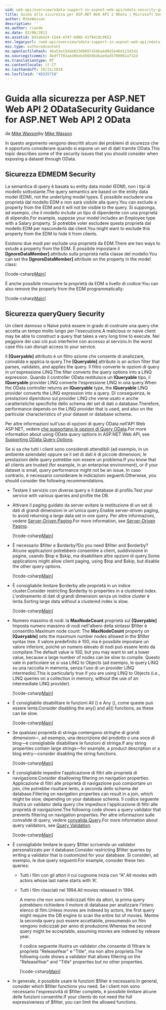 ```yaml
---
uid: web-api/overview/odata-support-in-aspnet-web-api/odata-security-guidance
title: Guida alla sicurezza per ASP.NET Web API 2 OData | Microsoft Docs
author: MikeWasson
description: ''
ms.author: riande
ms.date: 02/06/2013
ms.assetid: b91e6424-1544-4747-bd0b-d1f8418c9653
msc.legacyurl: /web-api/overview/odata-support-in-aspnet-web-api/odata-security-guidance
msc.type: authoredcontent
ms.openlocfilehash: 4ba53e15dab83368097a58ba4d0d2e46d113d1d2
ms.sourcegitcommit: 4bdf7703aed86ebd56b9b4bae9ad5700002af32d
ms.translationtype: MT
ms.contentlocale: it-IT
ms.lasthandoff: 10/15/2018
ms.locfileid: "49325718"
---
```

<a name="security-guidance-for-aspnet-web-api-2-odata"></a><span data-ttu-id="1bb42-102">Guida alla sicurezza per ASP.NET Web API 2 OData</span><span class="sxs-lookup"><span data-stu-id="1bb42-102">Security Guidance for ASP.NET Web API 2 OData</span></span>
====================
<span data-ttu-id="1bb42-103">da [Mike Wasson](https://github.com/MikeWasson)</span><span class="sxs-lookup"><span data-stu-id="1bb42-103">by [Mike Wasson](https://github.com/MikeWasson)</span></span>

<span data-ttu-id="1bb42-104">In questo argomento vengono descritti alcuni dei problemi di sicurezza che è opportuno considerare quando si espone un set di dati tramite OData.</span><span class="sxs-lookup"><span data-stu-id="1bb42-104">This topic describes some of the security issues that you should consider when exposing a dataset through OData.</span></span>

## <a name="edm-security"></a><span data-ttu-id="1bb42-105">Sicurezza EDM</span><span class="sxs-lookup"><span data-stu-id="1bb42-105">EDM Security</span></span>

<span data-ttu-id="1bb42-106">La semantica di query è basata su entity data model (EDM), non i tipi di modello sottostante.</span><span class="sxs-lookup"><span data-stu-id="1bb42-106">The query semantics are based on the entity data model (EDM), not the underlying model types.</span></span> <span data-ttu-id="1bb42-107">È possibile escludere una proprietà dal modello EDM e non sarà visibile alla query.</span><span class="sxs-lookup"><span data-stu-id="1bb42-107">You can exclude a property from the EDM and it will not be visible to the query.</span></span> <span data-ttu-id="1bb42-108">Si supponga, ad esempio, che il modello include un tipo di dipendente con una proprietà di stipendio.</span><span class="sxs-lookup"><span data-stu-id="1bb42-108">For example, suppose your model includes an Employee type with a Salary property.</span></span> <span data-ttu-id="1bb42-109">Si potrebbe voler escludere questa proprietà dal modello EDM per nasconderlo dai client.</span><span class="sxs-lookup"><span data-stu-id="1bb42-109">You might want to exclude this property from the EDM to hide it from clients.</span></span>

<span data-ttu-id="1bb42-110">Esistono due modi per esclude una proprietà da EDM.</span><span class="sxs-lookup"><span data-stu-id="1bb42-110">There are two ways to exlude a property from the EDM.</span></span> <span data-ttu-id="1bb42-111">È possibile impostare il **[IgnoreDataMember]** attributo sulla proprietà nella classe del modello:</span><span class="sxs-lookup"><span data-stu-id="1bb42-111">You can set the **[IgnoreDataMember]** attribute on the property in the model class:</span></span>

[!code-csharp[Main](odata-security-guidance/samples/sample1.cs)]

<span data-ttu-id="1bb42-112">È anche possibile rimuovere la proprietà da EDM a livello di codice:</span><span class="sxs-lookup"><span data-stu-id="1bb42-112">You can also remove the property from the EDM programmatically:</span></span>

[!code-csharp[Main](odata-security-guidance/samples/sample2.cs)]

## <a name="query-security"></a><span data-ttu-id="1bb42-113">Sicurezza query</span><span class="sxs-lookup"><span data-stu-id="1bb42-113">Query Security</span></span>

<span data-ttu-id="1bb42-114">Un client dannoso o Naive potrà essere in grado di costruire una query che accetta un tempo molto lungo per l'esecuzione.</span><span class="sxs-lookup"><span data-stu-id="1bb42-114">A malicious or naive client may be able to construct a query that takes a very long time to execute.</span></span> <span data-ttu-id="1bb42-115">Nel peggiore dei casi ciò può interferire con accesso al servizio.</span><span class="sxs-lookup"><span data-stu-id="1bb42-115">In the worst case this can disrupt access to your service.</span></span>

<span data-ttu-id="1bb42-116">Il **[Queryable]** attributo è un filtro azione che consente di analizzare, convalida e applica la query.</span><span class="sxs-lookup"><span data-stu-id="1bb42-116">The **[Queryable]** attribute is an action filter that parses, validates, and applies the query.</span></span> <span data-ttu-id="1bb42-117">Il filtro converte le opzioni di query in un'espressione LINQ.</span><span class="sxs-lookup"><span data-stu-id="1bb42-117">The filter converts the query options into a LINQ expression.</span></span> <span data-ttu-id="1bb42-118">Quando il controller OData restituisce un **IQueryable** tipo, il **IQueryable** provider LINQ converte l'espressione LINQ in una query.</span><span class="sxs-lookup"><span data-stu-id="1bb42-118">When the OData controller returns an **IQueryable** type, the **IQueryable** LINQ provider converts the LINQ expression into a query.</span></span> <span data-ttu-id="1bb42-119">Di conseguenza, le prestazioni dipendono sul provider LINQ che viene usato e anche caratteristiche specifiche dello schema del set di dati o database.</span><span class="sxs-lookup"><span data-stu-id="1bb42-119">Therefore, performance depends on the LINQ provider that is used, and also on the particular characteristics of your dataset or database schema.</span></span>

<span data-ttu-id="1bb42-120">Per altre informazioni sull'uso di opzioni di query OData nell'API Web ASP.NET, vedere [che supportano le opzioni di Query OData](supporting-odata-query-options.md).</span><span class="sxs-lookup"><span data-stu-id="1bb42-120">For more information about using OData query options in ASP.NET Web API, see [Supporting OData Query Options](supporting-odata-query-options.md).</span></span>

<span data-ttu-id="1bb42-121">Se si sa che tutti i client sono considerati attendibili (ad esempio, in un ambiente aziendale) oppure se il set di dati è di piccole dimensioni, le prestazioni delle query potrebbe non essere un problema.</span><span class="sxs-lookup"><span data-stu-id="1bb42-121">If you know that all clients are trusted (for example, in an enterprise environment), or if your dataset is small, query performance might not be an issue.</span></span> <span data-ttu-id="1bb42-122">In caso contrario, è necessario considerare le indicazioni seguenti.</span><span class="sxs-lookup"><span data-stu-id="1bb42-122">Otherwise, you should consider the following recommendations.</span></span>

- <span data-ttu-id="1bb42-123">Testare il servizio con diverse query e il database di profilo.</span><span class="sxs-lookup"><span data-stu-id="1bb42-123">Test your service with various queries and profile the DB.</span></span>
- <span data-ttu-id="1bb42-124">Attivare il paging guidato da server evitare la restituzione di un set di dati di grandi dimensioni in un'unica query.</span><span class="sxs-lookup"><span data-stu-id="1bb42-124">Enable server-driven paging, to avoid returning a large data set in one query.</span></span> <span data-ttu-id="1bb42-125">Per altre informazioni, vedere [Server-Driven Paging](supporting-odata-query-options.md#server-paging).</span><span class="sxs-lookup"><span data-stu-id="1bb42-125">For more information, see [Server-Driven Paging](supporting-odata-query-options.md#server-paging).</span></span> 

    [!code-csharp[Main](odata-security-guidance/samples/sample3.cs)]
- <span data-ttu-id="1bb42-126">È necessario $filter e $orderby?</span><span class="sxs-lookup"><span data-stu-id="1bb42-126">Do you need $filter and $orderby?</span></span> <span data-ttu-id="1bb42-127">Alcune applicazioni potrebbero consentire a client, suddivisione in pagine, usando $top e $skip, ma disabilitare altre opzioni di query.</span><span class="sxs-lookup"><span data-stu-id="1bb42-127">Some applications might allow client paging, using $top and $skip, but disable the other query options.</span></span> 

    [!code-csharp[Main](odata-security-guidance/samples/sample4.cs)]
- <span data-ttu-id="1bb42-128">È consigliabile limitare $orderby alle proprietà in un indice cluster.</span><span class="sxs-lookup"><span data-stu-id="1bb42-128">Consider restricting $orderby to properties in a clustered index.</span></span> <span data-ttu-id="1bb42-129">L'ordinamento di dati di grandi dimensioni senza un indice cluster è lenta.</span><span class="sxs-lookup"><span data-stu-id="1bb42-129">Sorting large data without a clustered index is slow.</span></span> 

    [!code-csharp[Main](odata-security-guidance/samples/sample5.cs)]
- <span data-ttu-id="1bb42-130">Numero massimo di nodi: la **MaxNodeCount** proprietà sul **[Queryable]** Imposta numero massimo di nodi nell'albero della sintassi $filter è consentito.</span><span class="sxs-lookup"><span data-stu-id="1bb42-130">Maximum node count: The **MaxNodeCount** property on **[Queryable]** sets the maximum number nodes allowed in the $filter syntax tree.</span></span> <span data-ttu-id="1bb42-131">Il valore predefinito è 100, ma è possibile impostare un valore inferiore, poiché un numero elevato di nodi può essere lento da compilare.</span><span class="sxs-lookup"><span data-stu-id="1bb42-131">The default value is 100, but you may want to set a lower value, because a large number of nodes can be slow to compile.</span></span> <span data-ttu-id="1bb42-132">Questo vale in particolare se si usa LINQ to Objects (ad esempio, le query LINQ su una raccolta in memoria, senza l'uso di un provider LINQ intermedio).</span><span class="sxs-lookup"><span data-stu-id="1bb42-132">This is particularly true if you are using LINQ to Objects (i.e., LINQ queries on a collection in memory, without the use of an intermediate LINQ provider).</span></span> 

    [!code-csharp[Main](odata-security-guidance/samples/sample6.cs)]
- <span data-ttu-id="1bb42-133">È consigliabile disabilitare le funzioni All () e Any (), come queste può essere lenta.</span><span class="sxs-lookup"><span data-stu-id="1bb42-133">Consider disabling the any() and all() functions, as these can be slow.</span></span> 

    [!code-csharp[Main](odata-security-guidance/samples/sample7.cs)]
- <span data-ttu-id="1bb42-134">Se qualsiasi proprietà di stringa contengono stringhe di grandi dimensioni&#8212;, ad esempio, una descrizione del prodotto o una voce di blog&#8212;è consigliabile disabilitare le funzioni di stringa.</span><span class="sxs-lookup"><span data-stu-id="1bb42-134">If any string properties contain large strings&#8212;for example, a product description or a blog entry&#8212;consider disabling the string functions.</span></span> 

    [!code-csharp[Main](odata-security-guidance/samples/sample8.cs)]
- <span data-ttu-id="1bb42-135">È consigliabile impedire l'applicazione di filtri alle proprietà di navigazione.</span><span class="sxs-lookup"><span data-stu-id="1bb42-135">Consider disallowing filtering on navigation properties.</span></span> <span data-ttu-id="1bb42-136">Applicazione di filtri alle proprietà di navigazione può comportare un join, che potrebbe risultare lento, a seconda dello schema del database.</span><span class="sxs-lookup"><span data-stu-id="1bb42-136">Filtering on navigation properties can result in a join, which might be slow, depending on your database schema.</span></span> <span data-ttu-id="1bb42-137">Il codice seguente illustra un validator della query che impedisce l'applicazione di filtri alle proprietà di navigazione.</span><span class="sxs-lookup"><span data-stu-id="1bb42-137">The following code shows a query validator that prevents filtering on navigation properties.</span></span> <span data-ttu-id="1bb42-138">Per altre informazioni sulle convalide di query, vedere [convalida Query](supporting-odata-query-options.md#query-validation).</span><span class="sxs-lookup"><span data-stu-id="1bb42-138">For more information about query validators, see [Query Validation](supporting-odata-query-options.md#query-validation).</span></span> 

    [!code-csharp[Main](odata-security-guidance/samples/sample9.cs)]
- <span data-ttu-id="1bb42-139">È consigliabile limitare le query $filter scrivendo un validator personalizzato per il database.</span><span class="sxs-lookup"><span data-stu-id="1bb42-139">Consider restricting $filter queries by writing a validator that is customized for your database.</span></span> <span data-ttu-id="1bb42-140">Si consideri, ad esempio, le due query seguenti:</span><span class="sxs-lookup"><span data-stu-id="1bb42-140">For example, consider these two queries:</span></span> 

  - <span data-ttu-id="1bb42-141">Tutti i film con gli attori il cui cognome inizia con "A".</span><span class="sxs-lookup"><span data-stu-id="1bb42-141">All movies with actors whose last name starts with ‘A'.</span></span>
  - <span data-ttu-id="1bb42-142">Tutti i film rilasciati nel 1994.</span><span class="sxs-lookup"><span data-stu-id="1bb42-142">All movies released in 1994.</span></span>

    <span data-ttu-id="1bb42-143">A meno che non sono indicizzati film da attori, la prima query potrebbero richiedere il motore di database per analizzare l'intero elenco di film.</span><span class="sxs-lookup"><span data-stu-id="1bb42-143">Unless movies are indexed by actors, the first query might require the DB engine to scan the entire list of movies.</span></span> <span data-ttu-id="1bb42-144">Mentre la seconda query può essere accettabile, presumendo un film vengono indicizzati per anno di produzione.</span><span class="sxs-lookup"><span data-stu-id="1bb42-144">Whereas the second query might be acceptable, assuming movies are indexed by release year.</span></span>

    <span data-ttu-id="1bb42-145">Il codice seguente illustra un validator che consente di filtrare le proprietà "ReleaseYear" e "Title", ma non altre proprietà.</span><span class="sxs-lookup"><span data-stu-id="1bb42-145">The following code shows a validator that allows filtering on the "ReleaseYear" and "Title" properties but no other properties.</span></span>

    [!code-csharp[Main](odata-security-guidance/samples/sample10.cs)]
- <span data-ttu-id="1bb42-146">In generale, è possibile usare le funzioni $filter è necessario.</span><span class="sxs-lookup"><span data-stu-id="1bb42-146">In general, consider which $filter functions you need.</span></span> <span data-ttu-id="1bb42-147">Se i client non sono necessario l'espressività di $filter completo, è possibile limitare alcune delle funzioni consentite.</span><span class="sxs-lookup"><span data-stu-id="1bb42-147">If your clients do not need the full expressiveness of $filter, you can limit the allowed functions.</span></span>
